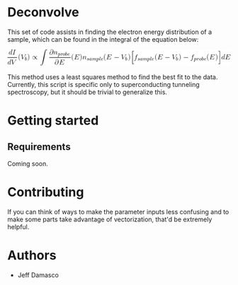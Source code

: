 # Deconvolve

This set of code assists in finding the electron energy distribution of a sample, which can be found in the integral of the equation below:

![Equation for the differential conductance](didv.gif)

This method uses a least squares method to find the best fit to the data. Currently, this script is specific only to superconducting tunneling spectroscopy, but it should be trivial to generalize this.

# Getting started

## Requirements

Coming soon.

# Contributing

If you can think of ways to make the parameter inputs less confusing and to make some parts take advantage of vectorization, that'd be extremely helpful.

# Authors

* Jeff Damasco


